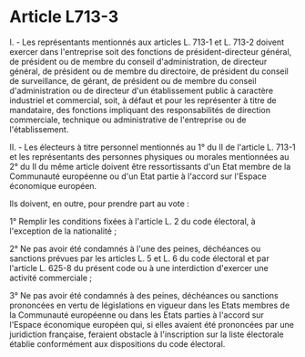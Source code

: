# Article L713-3

I. - Les représentants mentionnés aux articles L. 713-1 et L. 713-2 doivent exercer dans l'entreprise soit des fonctions de président-directeur général, de président ou de membre du conseil d'administration, de directeur général, de président ou de membre du directoire, de président du conseil de surveillance, de gérant, de président ou de membre du conseil d'administration ou de directeur d'un établissement public à caractère industriel et commercial, soit, à défaut et pour les représenter à titre de mandataire, des fonctions impliquant des responsabilités de direction commerciale, technique ou administrative de l'entreprise ou de l'établissement.

II. - Les électeurs à titre personnel mentionnés au 1° du II de l'article L. 713-1 et les représentants des personnes physiques ou morales mentionnées au 2° du II du même article doivent être ressortissants d'un Etat membre de la Communauté européenne ou d'un Etat partie à l'accord sur l'Espace économique européen.

Ils doivent, en outre, pour prendre part au vote :

1° Remplir les conditions fixées à l'article L. 2 du code électoral, à l'exception de la nationalité ;

2° Ne pas avoir été condamnés à l'une des peines, déchéances ou sanctions prévues par les articles L. 5 et L. 6 du code électoral et par l'article L. 625-8 du présent code ou à une interdiction d'exercer une activité commerciale ;

3° Ne pas avoir été condamnés à des peines, déchéances ou sanctions prononcées en vertu de législations en vigueur dans les Etats membres de la Communauté européenne ou dans les Etats parties à l'accord sur l'Espace économique européen qui, si elles avaient été prononcées par une juridiction française, feraient obstacle à l'inscription sur la liste électorale établie conformément aux dispositions du code électoral.
